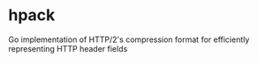 # hpack
Go implementation of HTTP/2's compression format for efficiently representing HTTP header fields
